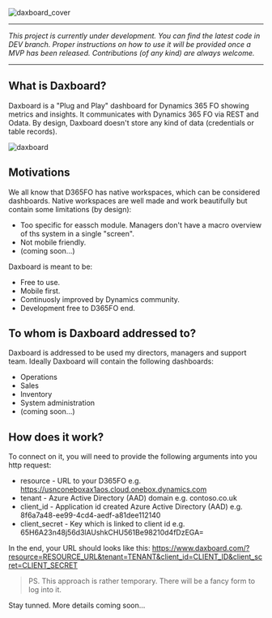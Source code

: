 ![daxboard_cover](https://github.com/anderson-joyle/Daxboard/blob/master/daxboard_cover.jpeg)
***
<i>This project is currently under development. You can find the latest code in DEV branch. Proper instructions on how to use it will be provided once a MVP has been released. Contributions (of any kind) are always welcome.</i>
***

## What is Daxboard?
Daxboard is a "Plug and Play" dashboard for Dynamics 365 FO showing metrics and insights. It communicates with Dynamics 365 FO via REST and Odata.
By design, Daxboard doesn't store any kind of data (credentials or table records).

![daxboard](https://github.com/anderson-joyle/Daxboard/blob/master/screenshot.PNG)

## Motivations
We all know that D365FO has native workspaces, which can be considered dashboards. Native workspaces are well made and work beautifully but contain some limitations (by design):
* Too specific for eassch module. Managers don't have a macro overview of ths system in a single "screen".
* Not mobile friendly.
* (coming soon...)

Daxboard is meant to be:
* Free to use.
* Mobile first.
* Continuosly improved by Dynamics community.
* Development free to D365FO end.

## To whom is Daxboard addressed to?
Daxboard is addressed to be used my directors, managers and support team.
Ideally Daxboard will contain the following dashboards:
* Operations
* Sales
* Inventory
* System administration
* (coming soon...)

## How does it work?
To connect on it, you will need to provide the following arguments into you http request:
* resource - URL to your D365FO e.g.  https://usnconeboxax1aos.cloud.onebox.dynamics.com
* tenant - Azure Active Directory (AAD) domain e.g. contoso.co.uk
* client_id - Application id created Azure Active Directory (AAD) e.g. 8f6a7a48-ee99-4cd4-aedf-a81dee112140
* client_secret - Key which is linked to client id e.g. 65H6A23n48j56d3lAUshkCHU561Be98210d4fDzEGA=

In the end, your URL should looks like this:
https://www.daxboard.com/?resource=RESOURCE_URL&tenant=TENANT&client_id=CLIENT_ID&client_scret=CLIENT_SECRET


> PS. This approach is rather temporary. There will be a fancy form to log into it.

Stay tunned. More details coming soon...
